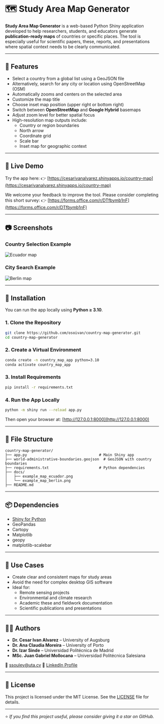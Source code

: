 # 🗺️ Study Area Map Generator

**Study Area Map Generator** is a web-based Python Shiny application developed to help researchers, students, and educators generate **publication-ready maps** of countries or specific places. The tool is especially useful for scientific papers, these, reports, and presentations where spatial context needs to be clearly communicated.

---

## 🧭 Features

- Select a country from a global list using a GeoJSON file
- Alternatively, search for any city or location using OpenStreetMap (OSM)
- Automatically zooms and centers on the selected area
- Customize the map title
- Choose inset map position (upper right or bottom right)
- Switch between **OpenStreetMap** and **Google Hybrid** basemaps
- Adjust zoom level for better spatial focus
- High-resolution map outputs include:
  - Country or region boundaries
  - North arrow
  - Coordinate grid
  - Scale bar
  - Inset map for geographic context

---

## 🚀 Live Demo

Try the app here:
👉 [https://cesarivanalvarez.shinyapps.io/country-map](https://cesarivanalvarez.shinyapps.io/country-map)

We welcome your feedback to improve the tool. Please consider completing this short survey:
👉 [https://forms.office.com/r/DTfbymb1nF](https://forms.office.com/r/DTfbymb1nF)

---

## 📷 Screenshots

### Country Selection Example
![Ecuador map](docs/example_map_ecuador.png)

### City Search Example
![Berlin map](docs/example_map_berlin.png)

---

## 🔧 Installation

You can run the app locally using **Python ≥ 3.10**.

### 1. Clone the Repository

```bash
git clone https://github.com/osoivan/country-map-generator.git
cd country-map-generator
```

### 2. Create a Virtual Environment

```bash
conda create -n country_map_app python=3.10
conda activate country_map_app
```

### 3. Install Requirements

```bash
pip install -r requirements.txt
```

### 4. Run the App Locally

```bash
python -m shiny run --reload app.py
```

Then open your browser at:
[http://127.0.0.1:8000](http://127.0.0.1:8000)

---

## 📁 File Structure

```
country-map-generator/
├── app.py                                 # Main Shiny app
├── world-administrative-boundaries.geojson  # GeoJSON with country boundaries
├── requirements.txt                       # Python dependencies
├── docs/
│   ├── example_map_ecuador.png
│   └── example_map_berlin.png
├── README.md
```

---

## 📦 Dependencies

- [Shiny for Python](https://shiny.posit.co/py/)
- GeoPandas
- Cartopy
- Matplotlib
- geopy
- matplotlib-scalebar

---

## 🧠 Use Cases

- Create clear and consistent maps for study areas
- Avoid the need for complex desktop GIS software
- Ideal for:
  - Remote sensing projects
  - Environmental and climate research
  - Academic these and fieldwork documentation
  - Scientific publications and presentations

---

## 👨‍💻 Authors

- **Dr. Cesar Ivan Alvarez** – University of Augsburg
- **Dr. Ana Claudia Moreira** – University of Porto
- **Dr. Izar Sinde** – Universidad Politécnica de Madrid
- **MSc. Juan Gabriel Mollocana** – Universidad Politécnica Salesiana

📧 ssouley@uta.cv
🔗 [LinkedIn Profile](https://www.linkedin.com/in/cesar-ivan-alvarez-0847253a/)

---

## 📄 License

This project is licensed under the MIT License. See the [LICENSE](LICENSE) file for details.

---

⭐️ *If you find this project useful, please consider giving it a star on GitHub.*